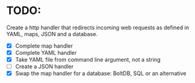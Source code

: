 # TODO:
Create a http handler that redirects incoming web requests as defined in YAML, maps, JSON and a database.

- [X] Complete map handler
- [X] Complete YAML handler
- [X] Take YAML file from command line argument, not a string
- [ ] Create a JSON handler
- [X] Swap the map handler for a database: BoltDB, SQL or an alternative